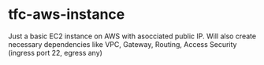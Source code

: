 # tfc-aws-instance

Just a basic EC2 instance on AWS with asocciated public IP. Will also create necessary dependencies like VPC, Gateway, Routing, Access Security (ingress port 22, egress any)